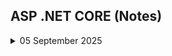 ## ASP .NET CORE (Notes)

<details>
<summary>05 September 2025</summary>
 ![Page1](https://github.com/user-attachments/assets/61cc87bd-d4ea-4b13-9909-278083f55bae)
 ![Page2](https://github.com/user-attachments/assets/f6f5358f-ac39-49ad-9f62-5877bdfaf6f8)
 ![Page3](https://github.com/user-attachments/assets/4ce92daf-a85f-4478-931d-d1a05c5e2bbc)


</details>
